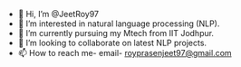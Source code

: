 - 👋 Hi, I’m @JeetRoy97
- 👀 I’m interested in natural language processing (NLP).
- 🌱 I’m currently pursuing my Mtech from IIT Jodhpur. 
- 💞️ I’m looking to collaborate on latest NLP projects.
- 📫 How to reach me- email- royprasenjeet97@gmail.com

<!---
JeetRoy97/JeetRoy97 is a ✨ special ✨ repository because its `README.md` (this file) appears on your GitHub profile.
You can click the Preview link to take a look at your changes.
--->
